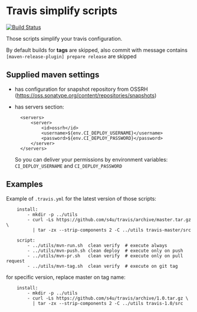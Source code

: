 # Travis simplify scripts
[![Build Status](https://travis-ci.org/s4u/travis.svg?branch=master)](https://travis-ci.org/s4u/travis)

Those scripts simplify your travis configuration.

By default builds for **tags** are skipped,
also commit with message contains `[maven-release-plugin] prepare release` are skipped

## Supplied maven settings

- has configuration for snapshot repository from OSSRH (https://oss.sonatype.org/content/repositories/snapshots)
- has servers section:

        <servers>
            <server>
                <id>ossrh</id>
                <username>${env.CI_DEPLOY_USERNAME}</username>
                <password>${env.CI_DEPLOY_PASSWORD}</password>
            </server>
        </servers>

    So you can deliver your permissions by environment variables:  `CI_DEPLOY_USERNAME` and `CI_DEPLOY_PASSWORD`

## Examples
Example of `.travis.yml` for the latest version of those scripts:

        install:
            - mkdir -p ../utils
            - curl -Ls https://github.com/s4u/travis/archive/master.tar.gz \
              | tar -zx --strip-components 2 -C ../utils travis-master/src

        script:
            - ../utils/mvn-run.sh  clean verify  # execute always
            - ../utils/mvn-push.sh clean deploy  # execute only on push
            - ../utils/mvn-pr.sh   clean verify  # execute only on pull request
            - ../utils/mvn-tag.sh  clean verify  # execute on git tag

for specific version, replace master on tag name:

        install:
            - mkdir -p ../utils
            - curl -Ls https://github.com/s4u/travis/archive/1.0.tar.gz \
              | tar -zx --strip-components 2 -C ../utils travis-1.0/src
